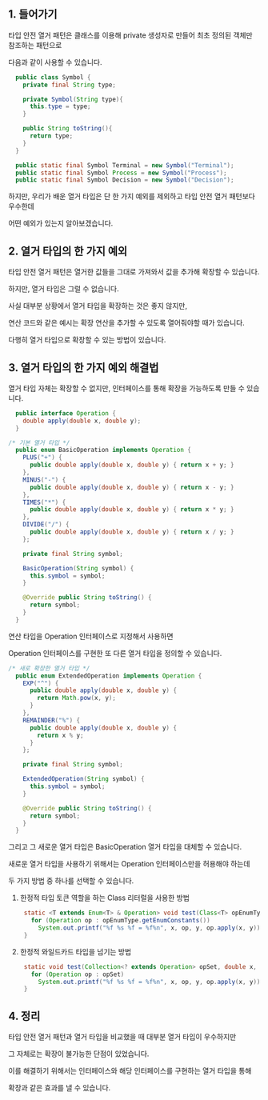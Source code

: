 ## 1. 들어가기

타입 안전 열거 패턴은 클래스를 이용해 private 생성자로 만들어 최초 정의된 객체만 참조하는 패턴으로

다음과 같이 사용할 수 있습니다.

```java
  public class Symbol {
    private final String type;

    private Symbol(String type){
      this.type = type;
    }

    public String toString(){
      return type;
    }
  }
```

```java
  public static final Symbol Terminal = new Symbol("Terminal");
  public static final Symbol Process = new Symbol("Process");
  public static final Symbol Decision = new Symbol("Decision");
```

하지만, 우리가 배운 열거 타입은 단 한 가지 예외를 제외하고 타입 안전 열거 패턴보다 우수한데

어떤 예외가 있는지 알아보겠습니다.

## 2. 열거 타입의 한 가지 예외

타입 안전 열거 패턴은 열거한 값들을 그대로 가져와서 값을 추가해 확장할 수 있습니다.

하지만, 열거 타입은 그럴 수 없습니다.

사실 대부분 상황에서 열거 타입을 확장하는 것은 좋지 않지만,

연산 코드와 같은 예시는 확장 연산을 추가할 수 있도록 열어줘야할 때가 있습니다.

다행히 열거 타입으로 확장할 수 있는 방법이 있습니다.

## 3. 열거 타입의 한 가지 예외 해결법

열거 타입 자체는 확장할 수 없지만, 인터페이스를 통해 확장을 가능하도록 만들 수 있습니다.

```java
  public interface Operation {
    double apply(double x, double y);
  }
```

```java
/* 기본 열거 타입 */
  public enum BasicOperation implements Operation {
    PLUS("+") {
      public double apply(double x, double y) { return x + y; }
    },
    MINUS("-") {
      public double apply(double x, double y) { return x - y; }
    },
    TIMES("*") {
      public double apply(double x, double y) { return x * y; }
    },
    DIVIDE("/") {
      public double apply(double x, double y) { return x / y; }
    };

    private final String symbol;

    BasicOperation(String symbol) {
      this.symbol = symbol;
    }

    @Override public String toString() {
      return symbol;
    }
  }
```

연산 타입을 Operation 인터페이스로 지정해서 사용하면

Operation 인터페이스를 구현한 또 다른 열거 타입을 정의할 수 있습니다.

```java
/* 새로 확장한 열거 타입 */
  public enum ExtendedOperation implements Operation {
    EXP("^") {
      public double apply(double x, double y) {
        return Math.pow(x, y);
      }
    },
    REMAINDER("%") {
      public double apply(double x, double y) {
        return x % y;
      }
    };

    private final String symbol;

    ExtendedOperation(String symbol) {
      this.symbol = symbol;
    }

    @Override public String toString() {
      return symbol;
    }
  }
```

그리고 그 새로운 열거 타입은 BasicOperation 열거 타입을 대체할 수 있습니다.

새로운 열거 타입을 사용하기 위해서는 Operation 인터페이스만을 허용해야 하는데 

두 가지 방법 중 하나를 선택할 수 있습니다.

1. 한정적 타입 토큰 역할을 하는 Class 리터럴을 사용한 방법

   ```java
    static <T extends Enum<T> & Operation> void test(Class<T> opEnumType, double x, double y) {
      for (Operation op : opEnumType.getEnumConstants())
        System.out.printf("%f %s %f = %f%n", x, op, y, op.apply(x, y));
    }
   ```

2. 한정적 와일드카드 타입을 넘기는 방법

   ```java
    static void test(Collection<? extends Operation> opSet, double x, double y) {
      for (Operation op : opSet)
        System.out.printf("%f %s %f = %f%n", x, op, y, op.apply(x, y));
    }
   ```

## 4. 정리

타입 안전 열거 패턴과 열거 타입을 비교했을 때 대부분 열거 타입이 우수하지만

그 자체로는 확장이 불가능한 단점이 있었습니다.

이를 해결하기 위해서는 인터페이스와 해당 인터페이스를 구현하는 열거 타입을 통해

확장과 같은 효과를 낼 수 있습니다.